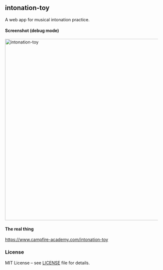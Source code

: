 ## intonation-toy

A web app for musical intonation practice.

#### Screenshot (debug mode)
<img width="600" alt="intonation-toy" src="https://github.com/user-attachments/assets/73fe8310-4444-4e7a-9dcc-912aa97114cc"/>

#### The real thing
https://www.campfire-academy.com/intonation-toy

### License

MIT License – see [LICENSE](LICENSE) file for details.
